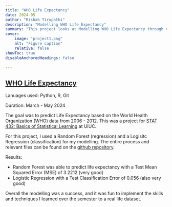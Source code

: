 ```yaml
---
title: "WHO Life Expectancy"
date: 2024-05
author: "Rishab Tirupathi"
description: "Modelling WHO Life Expectancy" 
summary: "This project looks at Modelling WHO Life Expectancy through various statistical learning methods. " 
cover:
    image: "project1.png"
    alt: "Figure caption"
    relative: false
showToc: true
disableAnchoredHeadings: false

---
```

## [WHO Life Expectancy](https://github.com/rishab-t0910/who_life_expectancy)
Lanuages used: Python, R, Git

Duration: March - May 2024

The goal was to predict Life Expectancy based on the World Health Organization (WHO) data from 2006 - 2012. This was a project for [STAT 432: Basics of Statistical Learning](https://courses.illinois.edu/schedule/2024/spring/STAT/432) at UIUC. 

For this project, I used a Random Forest (regression) and a Logisitc Regression (classification) for my modelling. The entire process and relevant files can be found on the [github repository](https://github.com/rishab-t0910/who_life_expectancy).

Results:
- Random Forest was able to predict life expectancy with a Test Mean Squared Error (MSE) of 3.2212 (very good)
- Logistic Regression with a Test Classification Error of 0.056 (also very good)

Overall the modelling was a success, and it was fun to implement the skills and techniques I learned over the semester to a real life dataset. 
